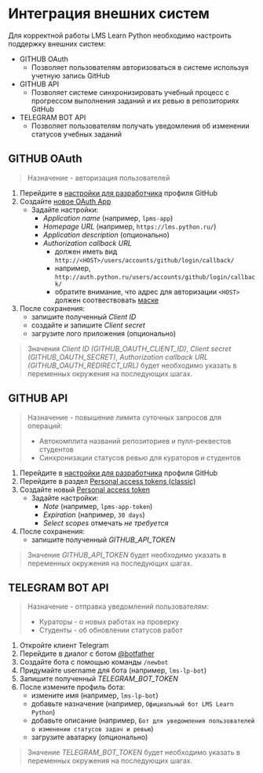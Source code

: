 # Интеграция внешних систем

Для корректной работы LMS Learn Python необходимо настроить поддержку внешних систем:

- GITHUB OAuth
    - Позволяет пользователям авторизоваться в системе используя учетную запись GitHub
- GITHUB API
    - Позволяет системе синхронизировать учебный процесс с прогрессом выполнения заданий и их ревью в репозиториях GitHub 
- TELEGRAM BOT API
    - Позволяет пользователям получать уведомления об изменении статусов учебных заданий


## GITHUB OAuth

> Назначение - авторизация пользователей

1. Перейдите в [настройки для разработчика](https://github.com/settings/developers) профиля GitHub
2. Создайте [новое OAuth App](https://github.com/settings/applications/new)
    - Задайте настройки:
        - *Application name* (например, `lpms-app`)
        - *Homepage URL* (например, `https://lms.python.ru/`)
        - *Application description* (опционально)
        - *Authorization callback URL*
            - должен иметь вид `http://<HOST>/users/accounts/github/login/callback/`
            - например, `http://auth.python.ru/users/accounts/github/login/callback/`
            - обратите внимание, что адрес для авторизации `<HOST>` должен соотвествовать [маске](https://docs.github.com/ru/apps/oauth-apps/building-oauth-apps/authorizing-oauth-apps#redirect-urls)
3. После сохранения:
    - запишите полученный *Client ID* 
    - создайте и запишите  *Client secret* 
    - загрузите лого приложения (опционально)

> Значения *Client ID (GITHUB_OAUTH_CLIENT_ID)*, *Client secret (GITHUB_OAUTH_SECRET)*, *Authorization callback URL (GITHUB_OAUTH_REDIRECT_URL)* будет необходимо указать в переменных окружения на последующих шагах.


## GITHUB API

> Назначение - повышение лимита суточных запросов для операций:
> 
> - Автокомплита названий репозиториев и пулл-реквестов студентов
> - Синхронизации статусов ревью для кураторов и студентов

1. Перейдите в [настройки для разработчика](https://github.com/settings/developers) профиля GitHub
2. Перейдите в раздел [Personal access tokens (classic)](https://github.com/settings/tokens)
3. Создайте новый [Personal access token](https://github.com/settings/tokens/new)
    - Задайте настройки:
        - *Note* (например, `lpms-app-token`)
        - *Expiration* (например, `30 days`)
        - *Select scopes* отмечать _не требуется_
4. После сохранения:
    - запишите полученный *GITHUB_API_TOKEN*

> Значение *GITHUB_API_TOKEN* будет необходимо указать в переменных окружения на последующих шагах.


## TELEGRAM BOT API

> Назначение - отправка уведомлений пользователям:
> 
> - Кураторы - о новых работах на проверку
> - Студенты - об обновлении статусов работ

1. Откройте клиент Telegram
2. Перейдите в диалог с ботом [@botfather](https://telegram.me/botfather)
3. Создайте бота с помощью команды `/newbot`
4. Придумайте username для бота (например, `lms-lp-bot`)
5. Запишите полученный *TELEGRAM_BOT_TOKEN*
6. После измените профиль бота:
    - измените имя (например, `lms-lp-bot`) 
    - добавьте назначение (например, `Официальный бот LMS Learn Python`)
    - добавьте описание (например, `Бот для уведомления пользователей о изменении статусов задач и ревью`)
    - загрузите аватарку (опционально)

> Значение *TELEGRAM_BOT_TOKEN* будет необходимо указать в переменных окружения на последующих шагах.